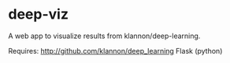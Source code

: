 # deep-viz
A web app to visualize results from klannon/deep-learning.

Requires:
    http://github.com/klannon/deep_learning
    Flask (python)